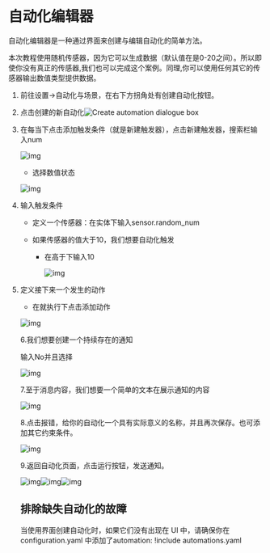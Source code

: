 # 自动化编辑器

 自动化编辑器是一种通过界面来创建与编辑自动化的简单方法。

本次教程使用随机传感器，因为它可以生成数据（默认值在是0-20之间）。所以即使你没有真正的传感器,我们也可以完成这个案例。同理,你可以使用任何其它的传感器输出数值类型提供数据。

1. 前往设置->自动化与场景，在右下方拐角处有创建自动化按钮。

2. 点击创建的新自动化![Create automation dialogue box](https://www.home-assistant.io/images/docs/automation-editor/create-automation.png)

3. 在每当下点击添加触发条件（就是新建触发器），点击新建触发器，搜索栏输入num

   ![img](../../../resource/pic/QQ_1747571776504-17475717947041.png)

   - 选择数值状态

   ![img](../../../resource/pic/QQ_1747571944385.png)

4. 输入触发条件

   - 定义一个传感器：在实体下输入sensor.random_num

   - 如果传感器的值大于10，我们想要自动化触发

     - 在高于下输入10

       ![img](../../../resource/pic/QQ_1747572191431.png)

5. 定义接下来一个发生的动作

   - 在就执行下点击添加动作

   ![img](../../../resource/pic/QQ_1747572254654.png)

   6.我们想要创建一个持续存在的通知

   输入No并且选择

   ![img](../../../resource/pic/QQ_1747572493329.png)

   7.至于消息内容，我们想要一个简单的文本在展示通知的内容

   ![img](../../../resource/pic/QQ_1747572601005.png)

   8.点击报错，给你的自动化一个具有实际意义的名称，并且再次保存。也可添加其它约束条件。

   ![img](../../../resource/pic/QQ_1747572704147.png)

   9.返回自动化页面，点击运行按钮，发送通知。

   ![img](../../../resource/pic/QQ_1747572780579.png)![img](../../../resource/pic/QQ_1747572846755.png)![img](../../../resource/pic/QQ_1747573704225.png)

   ## 排除缺失自动化的故障

   当使用界面创建自动化时，如果它们没有出现在 UI 中，请确保你在configuration.yaml 中添加了automation: !include automations.yaml
   
   
